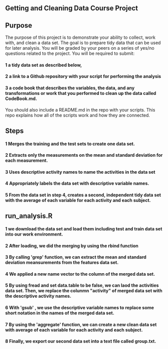 ## Getting and Cleaning Data Course Project
## Purpose
The purpose of this project is to demonstrate your ability to collect, work with, and clean a data set. The goal is to prepare tidy data that can be used for later analysis. You will be graded by your peers on a series of yes/no questions related to the project. You will be required to submit:
#### 1 a tidy data set as described below, 
#### 2 a link to a Github repository with your script for performing the analysis
#### 3 a code book that describes the variables, the data, and any transformations or work that you performed to clean up the data called CodeBook.md. 

You should also include a README.md in the repo with your scripts. This repo explains how all of the scripts work and how they are connected.

## Steps
#### 1 Merges the training and the test sets to create one data set.
#### 2 Extracts only the measurements on the mean and standard deviation for each measurement.
#### 3 Uses descriptive activity names to name the activities in the data set
#### 4 Appropriately labels the data set with descriptive variable names.
#### 5 From the data set in step 4, creates a second, independent tidy data set with the average of each variable for each activity and each subject.


## run_analysis.R
#### 1 we download the data set and load them including test and train data set into our work environment.
#### 2 After loading, we did the merging by using the rbind function
#### 3 By calling 'grep' function, we can extract the mean and standard deviation meansurements from the features data set.
#### 4 We applied a new name vector to the column of the merged data set.
#### 5 By using fread and set data.table to be false, we can laod the activities data set. Then, we replace the colunmn "activity" of merged data set with the descriptive activity names.
#### 6 With 'gsub' , we use the descriptive variable names to replace some short notation in the names of the merged data set.
#### 7 By using the 'aggregate' function, we can create a new clean data set with average of each variable for each activity and each subject.
#### 8 Finally, we export our second data set into a text file called group.txt.
